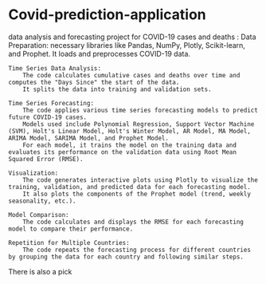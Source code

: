 # Covid-prediction-application
 data analysis and forecasting project for COVID-19 cases and deaths :
     Data Preparation:
        necessary libraries like Pandas, NumPy, Plotly, Scikit-learn, and Prophet.
        It loads and preprocesses COVID-19 data.

    Time Series Data Analysis:
        The code calculates cumulative cases and deaths over time and computes the "Days Since" the start of the data.
        It splits the data into training and validation sets.

    Time Series Forecasting:
        The code applies various time series forecasting models to predict future COVID-19 cases.
        Models used include Polynomial Regression, Support Vector Machine (SVM), Holt's Linear Model, Holt's Winter Model, AR Model, MA Model, ARIMA Model, SARIMA Model, and Prophet Model.
        For each model, it trains the model on the training data and evaluates its performance on the validation data using Root Mean Squared Error (RMSE).

    Visualization:
        The code generates interactive plots using Plotly to visualize the training, validation, and predicted data for each forecasting model.
        It also plots the components of the Prophet model (trend, weekly seasonality, etc.).

    Model Comparison:
        The code calculates and displays the RMSE for each forecasting model to compare their performance.

    Repetition for Multiple Countries:
        The code repeats the forecasting process for different countries by grouping the data for each country and following similar steps.

There is also a pick
